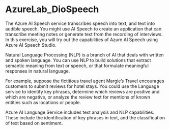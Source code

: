# AzureLab_DioSpeech
 
The Azure AI Speech service transcribes speech into text, and text into audible speech. You might use AI Speech to create an application that can transcribe meeting notes or generate text from the recording of interviews. In this exercise, you will try out the capabilities of Azure AI Speech using Azure AI Speech Studio.

Natural Language Processing (NLP) is a branch of AI that deals with written and spoken language. You can use NLP to build solutions that extract semantic meaning from text or speech, or that formulate meaningful responses in natural language.

For example, suppose the fictitious travel agent Margie’s Travel encourages customers to submit reviews for hotel stays. You could use the Language service to identify key phrases, determine which reviews are positive and which are negative, or analyze the review text for mentions of known entities such as locations or people.

Azure AI Language Service includes text analysis and NLP capabilities. These include the identification of key phrases in text, and the classification of text based on sentiment.
